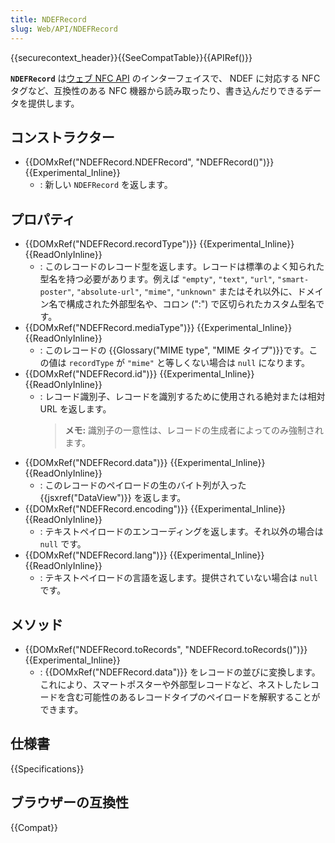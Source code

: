 ```yaml
---
title: NDEFRecord
slug: Web/API/NDEFRecord
---
```

{{securecontext_header}}{{SeeCompatTable}}{{APIRef()}}

**`NDEFRecord`** は[ウェブ NFC API](/ja/docs/Web/API/Web_NFC_API) のインターフェイスで、 NDEF に対応する NFC タグなど、互換性のある NFC 機器から読み取ったり、書き込んだりできるデータを提供します。

## コンストラクター

- {{DOMxRef("NDEFRecord.NDEFRecord", "NDEFRecord()")}} {{Experimental_Inline}}
  - : 新しい `NDEFRecord` を返します。

## プロパティ

- {{DOMxRef("NDEFRecord.recordType")}} {{Experimental_Inline}} {{ReadOnlyInline}}
  - : このレコードのレコード型を返します。レコードは標準のよく知られた型名を持つ必要があります。例えば `"empty"`, `"text"`, `"url"`, `"smart-poster"`, `"absolute-url"`, `"mime"`, `"unknown"` またはそれ以外に、ドメイン名で構成された外部型名や、コロン (":") で区切られたカスタム型名です。
- {{DOMxRef("NDEFRecord.mediaType")}} {{Experimental_Inline}} {{ReadOnlyInline}}
  - : このレコードの {{Glossary("MIME type", "MIME タイプ")}}です。この値は `recordType` が `"mime"` と等しくない場合は `null` になります。
- {{DOMxRef("NDEFRecord.id")}} {{Experimental_Inline}} {{ReadOnlyInline}}
  - : レコード識別子、レコードを識別するために使用される絶対または相対 URL を返します。
    > **メモ:** 識別子の一意性は、レコードの生成者によってのみ強制されます。
- {{DOMxRef("NDEFRecord.data")}} {{Experimental_Inline}} {{ReadOnlyInline}}
  - : このレコードのペイロードの生のバイト列が入った {{jsxref("DataView")}} を返します。
- {{DOMxRef("NDEFRecord.encoding")}} {{Experimental_Inline}} {{ReadOnlyInline}}
  - : テキストペイロードのエンコーディングを返します。それ以外の場合は `null` です。
- {{DOMxRef("NDEFRecord.lang")}} {{Experimental_Inline}} {{ReadOnlyInline}}
  - : テキストペイロードの言語を返します。提供されていない場合は `null` です。

## メソッド

- {{DOMxRef("NDEFRecord.toRecords", "NDEFRecord.toRecords()")}} {{Experimental_Inline}}
  - : {{DOMxRef("NDEFRecord.data")}} をレコードの並びに変換します。これにより、スマートポスターや外部型レコードなど、ネストしたレコードを含む可能性のあるレコードタイプのペイロードを解釈することができます。

## 仕様書

{{Specifications}}

## ブラウザーの互換性

{{Compat}}
